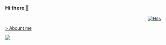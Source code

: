 ### Hi there 👋 

<div align=right>
  
[![Hits](https://hits.seeyoufarm.com/api/count/incr/badge.svg?url=https%3A%2F%2Fgithub.com%2Fsung-eun&count_bg=%23FFB556&title_bg=%23B6B6B6&icon=&icon_color=%23DFDFDF&title=hits&edge_flat=false)](https://hits.seeyoufarm.com)

</div>

[> Abount me](https://www.notion.so/About-me_-112bf2f8b49c4c9badbb73505581f0aa)

[![](https://github-readme-stats.vercel.app/api?username=sung-eun&show_icons=true&count_private=true&theme=slateorange)](https://github.com/anuraghazra/github-readme-stats)
